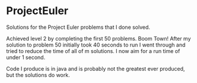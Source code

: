 ProjectEuler
============

Solutions for the Project Euler problems that I done solved.

Achieved level 2 by completing the first 50 problems. Boom Town!
After my solution to problem 50 initially took 40 seconds to run I went through and tried to reduce the time of all of m solutions. I now aim for a run time of under 1 second.

Code I produce is in java and is probably not the greatest ever produced, but the solutions do work.
